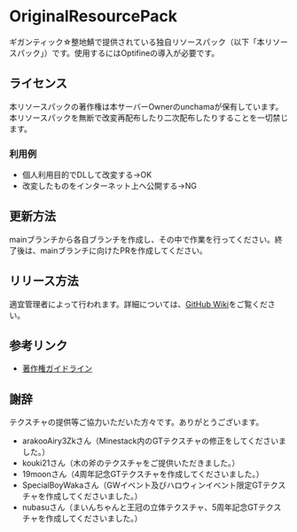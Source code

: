 # OriginalResourcePack

ギガンティック☆整地鯖で提供されている独自リソースパック（以下「本リソースパック」）です。使用するにはOptifineの導入が必要です。

## ライセンス

本リソースパックの著作権は本サーバーOwnerのunchamaが保有しています。本リソースパックを無断で改変再配布したり二次配布したりすることを一切禁じます。

### 利用例

* 個人利用目的でDLして改変する→OK
* 改変したものをインターネット上へ公開する→NG

## 更新方法

mainブランチから各自ブランチを作成し、その中で作業を行ってください。終了後は、mainブランチに向けたPRを作成してください。

## リリース方法

適宜管理者によって行われます。詳細については、[GitHub Wiki](https://github.com/GiganticMinecraft/OriginalResourcePack/wiki#%E3%83%AA%E3%83%AA%E3%83%BC%E3%82%B9%E6%96%B9%E6%B3%95)をご覧ください。

## 参考リンク

* [著作権ガイドライン](https://red.minecraftserver.jp/projects/public/wiki/Copyright_Guide#3%E7%AB%A0%E3%82%B5%E3%83%BC%E3%83%90%E3%83%86%E3%82%AF%E3%82%B9%E3%83%81%E3%83%A3)

## 謝辞

テクスチャの提供等ご協力いただいた方々です。ありがとうございます。

* arakooAiry3Zkさん（Minestack内のGTテクスチャの修正をしてくださいました。）
* kouki21さん（木の斧のテクスチャをご提供いただきました。）
* 19moonさん（4周年記念GTテクスチャを作成してくださいました。）
* SpecialBoyWakaさん（GWイベント及びハロウィンイベント限定GTテクスチャを作成してくださいました。）
* nubasuさん（まいんちゃんと王冠の立体テクスチャ、5周年記念GTテクスチャを作成してくださいました。）
